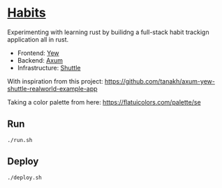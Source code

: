 # [Habits](https://habits.shuttleapp.rs/)
Experimenting with learning rust by builidng a full-stack habit trackign application all in rust.

- Frontend: [Yew](https://yew.rs)
- Backend: [Axum](https://docs.rs/axum/latest/axum/)
- Infrastructure: [Shuttle](https://www.shuttle.rs/)

With inspiration from this project: https://github.com/tanakh/axum-yew-shuttle-realworld-example-app

Taking a color palette from here: https://flatuicolors.com/palette/se

## Run
`./run.sh`

## Deploy
`./deploy.sh`